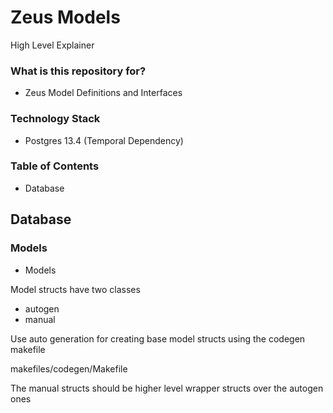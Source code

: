 # Zeus Models #

High Level Explainer

### What is this repository for? ###

* Zeus Model Definitions and Interfaces

### Technology Stack ###

* Postgres 13.4 (Temporal Dependency)

### Table of Contents ###
* Database

## Database

### Models

* Models

Model structs have two classes
* autogen
* manual

Use auto generation for creating base model structs using the codegen makefile

makefiles/codegen/Makefile

The manual structs should be higher level wrapper structs over the autogen ones

